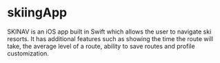 # skiingApp

SKINAV is an iOS app built in Swift which allows the user to navigate ski resorts. It has additional features such as showing the time the route will take, the average level of a route, ability to save routes and profile customization.
